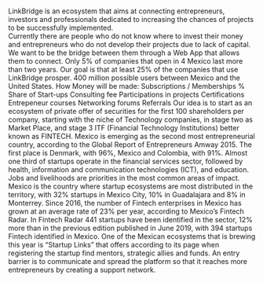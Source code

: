 <br /> LinkBridge is an ecosystem that aims at connecting entrepreneurs, investors and professionals dedicated to increasing the chances of projects to be successfully implemented. 
<br /> Currently there are people who do not know where to invest their money and entrepreneurs who do not develop their projects due to lack of capital. We want to be the bridge between them through a Web App that allows them to connect.
Only 5% of companies that open in 4 Mexico last more than two years. Our goal is that at least 25% of the companies that use LinkBridge prosper. 400 million possible users between Mexico and the United States.
How Money will be made:
Subscriptions / Memberships
% Share of Start-ups
Consulting fee
Participations in projects
Certifications
Entrepeneur courses
Networking forums
Referrals
Our idea is to start as an ecosystem of private offer of securities for the first 100 shareholders per company, starting with the niche of Technology companies, in stage two as Market Place, and stage 3 ITF (Financial Technology Institutions) better known as FINTECH.
Mexico is emerging as the second most entrepreneurial country, according to the Global Report of Entrepreneurs Amway 2015. The first place is Denmark, with 96%, Mexico and Colombia, with 91%.
Almost one third of startups operate in the financial services sector, followed by health, information and communication technologies (ICT), and education. Jobs and livelihoods are priorities in the most common areas of impact. 
Mexico is the country where startup ecosystems are most distributed in the territory, with 32% startups in Mexico City, 10% in Guadalajara and 8% in Monterrey.
Since 2016, the number of Fintech enterprises in Mexico has grown at an average rate of 23% per year, according to Mexico’s Fintech Radar.
In Fintech Radar 441 startups have been identified in the sector, 12% more than in the previous edition published in June 2019, with 394 startups Fintech identified in Mexico.
One of the Mexican ecosystems that is brewing this year is “Startup Links” that offers according to its page when registering the startup find mentors, strategic allies and funds.
An entry barrier is to communicate and spread the platform so that it reaches more entrepreneurs by creating a support network.

